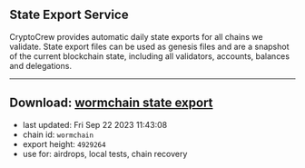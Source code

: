 ## State Export Service
CryptoCrew provides automatic daily state exports for all chains we validate. State export files can be used as genesis files and are a snapshot of the current blockchain state, including all validators, accounts, balances and delegations.

---
**Download: [wormchain state export](https://dl.ccvalidators.com/SERVICE/wormchain/wormchain_export_4929264.json)**
---

- last updated: Fri Sep 22 2023 11:43:08
- chain id: `wormchain`
- export height: `4929264`
- use for: airdrops, local tests, chain recovery
